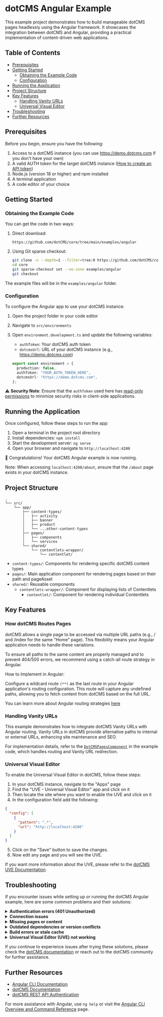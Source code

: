 # dotCMS Angular Example

This example project demonstrates how to build manageable dotCMS pages headlessly using the Angular framework. It showcases the integration between dotCMS and Angular, providing a practical implementation of content-driven web applications.

## Table of Contents

- [Prerequisites](#prerequisites)
- [Getting Started](#getting-started)
  - [Obtaining the Example Code](#obtaining-the-example-code)
  - [Configuration](#configuration)
- [Running the Application](#running-the-application)
- [Project Structure](#project-structure)
- [Key Features](#key-features)
  - [Handling Vanity URLs](#handling-vanity-urls)
  - [Universal Visual Editor](#universal-visual-editor)
- [Troubleshooting](#troubleshooting)
- [Further Resources](#further-resources)

## Prerequisites

Before you begin, ensure you have the following:

1. Access to a dotCMS instance (you can use https://demo.dotcms.com if you don't have your own)
2. A valid AUTH token for the target dotCMS instance ([How to create an API token](https://auth.dotcms.com/docs/latest/rest-api-authentication#creating-an-api-token-in-the-ui))
3. Node.js (version 18 or higher) and npm installed
4. A terminal application
5. A code editor of your choice

## Getting Started

### Obtaining the Example Code

You can get the code in two ways:

1. Direct download:

   ```
   https://github.com/dotCMS/core/tree/main/examples/angular
   ```

2. Using Git sparse checkout:
   ```bash
   git clone -n --depth=1 --filter=tree:0 https://github.com/dotCMS/core
   cd core
   git sparse-checkout set --no-cone examples/angular
   git checkout
   ```

The example files will be in the `examples/angular` folder.

### Configuration

To configure the Angular app to use your dotCMS instance:

1. Open the project folder in your code editor
2. Navigate to `src/environments`
3. Open `environment.development.ts` and update the following variables:
   - `authToken`: Your dotCMS auth token
   - `dotcmsUrl`: URL of your dotCMS instance (e.g., https://demo.dotcms.com)

   ```typescript
   export const environment = {
     production: false,
     authToken: "YOUR_AUTH_TOKEN_HERE",
     dotcmsUrl: "https://demo.dotcms.com",
   };
   ```

⚠️ **Security Note**: Ensure that the `authToken` used here has [read-only permissions](https://www.dotcms.com/docs/latest/user-permissions#FrontEndBackEnd) to minimize security risks in client-side applications.

## Running the Application

Once configured, follow these steps to run the app:

1. Open a terminal in the project root directory
2. Install dependencies: `npm install`
3. Start the development server: `ng serve`
4. Open your browser and navigate to `http://localhost:4200`

🎉 Congratulations! Your dotCMS Angular example is now running.

Note: When accessing `localhost:4200/about`, ensure that the `/about` page exists in your dotCMS instance.

## Project Structure

```
.
└── src/
    └── app/
        ├── content-types/
        │   ├── activity
        │   ├── banner
        │   ├── product
        │   └── ...other-content-types
        ├── pages/
        │   ├── components
        │   └── services
        └── shared/
            └── contentlets-wrapper/
                └── contentlet/
```

- `content-types/`: Components for rendering specific dotCMS content types
- `pages/`: Main application component for rendering pages based on their path and pageAsset
- `shared/`: Reusable components
  - `contentlets-wrapper/`: Component for displaying lists of Contentlets
    - `contentlet/`: Component for rendering individual Contentlets

## Key Features

### How dotCMS Routes Pages

dotCMS allows a single page to be accessed via multiple URL paths (e.g., / and /index for the same "Home" page). This flexibility means your Angular application needs to handle these variations.

To ensure all paths to the same content are properly managed and to prevent 404/500 errors, we recommend using a catch-all route strategy in Angular.

How to Implement in Angular:

Configure a wildcard route `(**)` as the last route in your Angular application's routing configuration. This route will capture any undefined paths, allowing you to fetch content from dotCMS based on the full URL.

You can learn more about Angular routing strategies [here](https://angular.dev/guide/routing/common-router-tasks)

### Handling Vanity URLs

This example demonstrates how to integrate dotCMS Vanity URLs with Angular routing. Vanity URLs in dotCMS provide alternative paths to internal or external URLs, enhancing site maintenance and SEO.

For implementation details, refer to the [`DotCMSPagesComponent`](./src/app/pages/components/dotcms-pages/dotcms-pages.component.ts) in the example code, which handles routing and Vanity URL redirection.

### Universal Visual Editor

To enable the Universal Visual Editor in dotCMS, follow these steps:

1. In your dotCMS instance, navigate to the "Apps" page
2. Find the "UVE - Universal Visual Editor" app and click on it
3. Then locate the site where you want to enable the UVE and click on it
4. In the configuration field add the following:

```json
{
  "config": [
    {
      "pattern": ".*",
      "url": "http://localhost:4200"
    }
  ]
}
```

5. Click on the "Save" button to save the changes.
6. Now edit any page and you will see the UVE.

If you want more information about the UVE, please refer to the [dotCMS UVE Documentation](https://dotcms.com/docs/latest/universal-visual-editor-uve).

## Troubleshooting

If you encounter issues while setting up or running the dotCMS Angular example, here are some common problems and their solutions:

<details>
<summary><strong>Authentication errors (401 Unauthorized)</strong></summary>

This often occurs when the environment variables are not set correctly.

**Solution:**

- Double-check that you've updated the `authToken` in `src/environments/environment.development.ts` with a valid token.
- Ensure the token has the necessary permissions (at least read access) for the content you're trying to fetch.
- Verify that the token hasn't expired. If it has, generate a new one in the dotCMS UI.
</details>

<details>
<summary><strong>Connection issues</strong></summary>

If you're having trouble connecting to the dotCMS instance:

**Solution:**

- Verify that the `dotcmsUrl` in `src/environments/environment.development.ts` is correct.
- Check if you can access the dotCMS instance directly through a web browser.
- If using `https://demo.dotcms.com`, remember it restarts every 24 hours. You might need to wait or try again later.
- Ensure your network allows connections to the dotCMS instance (check firewalls, VPNs, etc.).
</details>

<details>
<summary><strong>Missing pages or content</strong></summary>

If you're getting 404 errors for pages that should exist:

**Solution:**

- Ensure the page exists in your dotCMS instance. For example, if you're trying to access `/about`, make sure an "about" page exists in dotCMS.
- Check if the content types used in the example match those in your dotCMS instance.
- Verify that the content has been published and is not in draft status.
</details>

<details>
<summary><strong>Outdated dependencies or version conflicts</strong></summary>

If you're experiencing unexpected behavior or errors related to dependencies:

**Solution:** Perform a clean reinstall of all dependencies by running:

```bash
rm -rf node_modules && rm package-lock.json && npm install
```

This command will:

1. Remove the `node_modules` directory
2. Delete the `package-lock.json` file
3. Perform a fresh install of all dependencies

After this, restart your development server:

```bash
ng serve
```

</details>

<details>
<summary><strong>Build errors or stale cache</strong></summary>

If you're experiencing build errors or changes aren't reflected in the running application:

**Solution:** Clear the Angular build cache and rebuild the project:

```bash
ng cache clean
ng build --configuration=development
ng serve
```

This sequence of commands will:

1. Clear the Angular build cache
2. Rebuild the project with development configuration
3. Start the development server

This is recommended when:

- You've made significant changes to your project configuration
- You're experiencing unexplainable build errors
- Your changes aren't reflected in the running application despite saving and restarting the dev server
- You've recently updated Angular or other critical dependencies
</details>

<details>
<summary><strong>Universal Visual Editor (UVE) not working</strong></summary>

If the Universal Visual Editor is not functioning as expected:

**Solution:**

- Ensure you've correctly configured the UVE in your dotCMS instance as described in the [Universal Visual Editor](#universal-visual-editor) section.
- Verify that your Angular application is running on `http://localhost:4200` (or update the UVE configuration if using a different port).
- Check that you're accessing the dotCMS edit mode from the correct URL.
- Clear your browser cache and try again.
</details>

If you continue to experience issues after trying these solutions, please check the [dotCMS documentation](https://dotcms.com/docs/) or reach out to the dotCMS community for further assistance.

## Further Resources

- [Angular CLI Documentation](https://angular.io/cli)
- [dotCMS Documentation](https://dotcms.com/docs/)
- [dotCMS REST API Authentication](https://auth.dotcms.com/docs/latest/rest-api-authentication)

For more assistance with Angular, use `ng help` or visit the [Angular CLI Overview and Command Reference](https://angular.io/cli) page.
